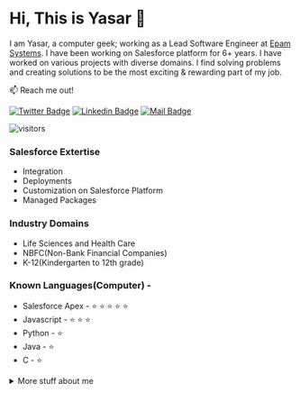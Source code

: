 # Hi, This is Yasar :wave: 

I am Yasar, a computer geek; working as a Lead Software Engineer at [Epam Systems](https://www.epam.com/). I have been working on Salesforce platform for 6+ years. I have worked on various projects with diverse domains. I find solving problems and creating  solutions to be the most exciting & rewarding part of my job.

:mailbox: Reach me out!

[![Twitter Badge](https://img.shields.io/badge/-@YsrShk-1ca0f1?style=flat&labelColor=1ca0f1&logo=twitter&logoColor=white&link=https://twitter.com/ysrshk)](https://twitter.com/YsrShk) [![Linkedin Badge](https://img.shields.io/badge/-Yasar%20Shaikh-0e76a8?style=flat&labelColor=0e76a8&logo=linkedin&logoColor=white)](https://www.linkedin.com/in/yasar-shaikh/) [![Mail Badge](https://img.shields.io/badge/-Yasar%20Shaikh-c0392b?style=flat&labelColor=c0392b&logo=gmail&logoColor=white)](mailto:yasar_shaikh@mail.com)

![visitors](https://visitor-badge.glitch.me/badge?page_id=yasarshaikh.yasarshaikh&left_color=green&right_color=red)

### Salesforce Extertise 
- Integration
- Deployments
- Customization on Salesforce Platform
- Managed Packages

### Industry Domains
- Life Sciences and Health Care
- NBFC(Non-Bank Financial Companies)
- K-12(Kindergarten to 12th grade)

### Known Languages(Computer) - 
- Salesforce Apex - :star: :star: :star: :star: :star:
- Javascript - :star: :star: :star:
- Python - :star:
- Java - :star:
- C - :star:

<details>
    <summary>
        More stuff about me
    </summary>

### Profile Visits: 
![GitHub stats](https://github-readme-stats.vercel.app/api?username=yasarshaikh&show_icons=true&theme=radical)


</details>